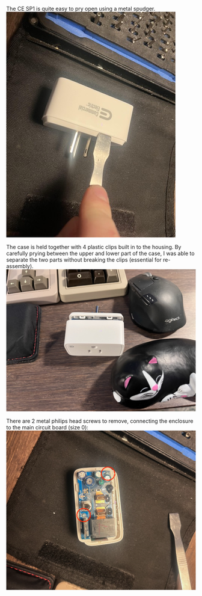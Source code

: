 The CE SP1 is quite easy to pry open using a metal spudger. 
![](images/open1.jpg)

The case is held together with 4 plastic clips built in to the housing. 
By carefully prying between the upper and lower part of the case, I was able to separate the two parts without breaking the clips (essential for re-assembly).
![](images/open2.jpg)

There are 2 metal philips head screws to remove, connecting the enclosure to the main circuit board (size 0):
![](images/open3.png)
